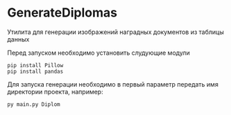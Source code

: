 # GenerateDiplomas
Утилита для генерации изображений наградных документов из таблицы данных

Перед запуском необходимо установить слудующие модули

```
pip install Pillow
pip install pandas
```
Для запуска генерации необходимо в первый параметр передать имя директории проекта, например:

`py main.py Diplom`
